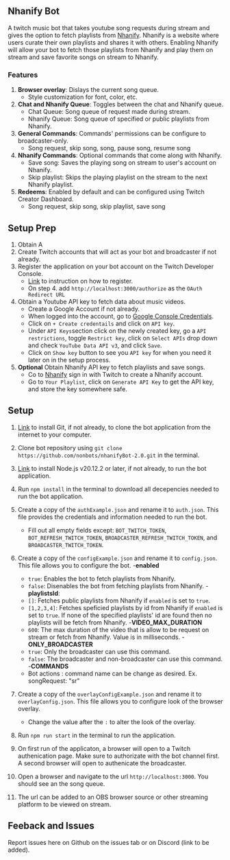 ## Nhanify Bot

A twitch music bot that takes youtube song requests during stream and gives the option to fetch playlists from [Nhanify](www.nhanify.com). Nhanify is a website where users curate their own playlists and shares it with others. Enabling Nhanify will allow your bot to fetch those playlists from Nhanify and play them on stream and save favorite songs on stream to Nhanify.

### Features

1. **Browser overlay**: Dislays the current song queue.
   - Style customization for font, color, etc.
2. **Chat and Nhanify Queue**: Toggles between the chat and Nhanify queue.
   - Chat Queue: Song queue of request made during stream.
   - Nhanify Queue: Song queue of specified or public playlists from Nhanify.
3. **General Commands**: Commands' permissions can be configure to broadcaster-only.
   - Song request, skip song, song, pause song, resume song
4. **Nhanify Commands**: Optional commands that come along with Nhanify.
   - Save song: Saves the playing song on stream to user's account on Nhanify.
   - Skip playlist: Skips the playing playlist on the stream to the next Nhanify playlist.
5. **Redeems**: Enabled by default and can be configured using Twitch Creator Dashboard.
   - Song request, skip song, skip playlist, save song

## Setup Prep

1. Obtain A
1. Create Twitch accounts that will act as your bot and broadcaster if not already.
1. Register the application on your bot account on the Twitch Developer Console.
   - [Link](https://dev.twitch.tv/docs/authentication/register-app/) to instruction on how to register.
   - On step 4. add `http://localhost:3000/authorize` as the `OAuth Redirect URL`
1. Obtain a Youtube API key to fetch data about music videos.
   - Create a Google Account if not already.
   - When logged into the account, go to [Google Console Credentials](https://console.cloud.google.com/apis/credentials).
   - Click on `+ Create credentails` and click on `API key`.
   - Under `API Keys`section click on the newly created key, go a `API restrictions`, toggle `Restrict key`, click on `Select APIs` drop down and check `YouTube Data API v3`, and click `Save`.
   - Click on `Show key` button to see you `API key` for when you need it later on in the setup process.
1. **Optional** Obtain Nhanify API key to fetch playlists and save songs.
   - Co to [Nhanify](https://www.nhanify.com/signin) sign in with Twitch to create a Nhanify account.
   - Go to `Your Playlist`, click on `Generate API Key` to get the API key, and store the key somewhere safe.

## Setup

1. [Link](https://git-scm.com/downloads) to install Git, if not already, to clone the bot application from the internet to your computer.
1. Clone bot repository using `git clone https://github.com/nonbots/nhanifyBot-2.0.git` in the terminal.
1. [Link](https://nodejs.org/en/download) to install Node.js v20.12.2 or later, if not already, to run the bot application.
1. Run `npm install` in the terminal to download all decepencies needed to run the bot application.
1. Create a copy of the `authExample.json` and rename it to `auth.json`. This file provides the credentials and information needed to run the bot.
   - Fill out all empty fields except: `BOT_TWITCH_TOKEN`, `BOT_REFRESH_TWITCH_TOKEN`, `BROADCASTER_REFRESH_TWITCH_TOKEN`, and `BROADCASTER_TWITCH_TOKEN`.
1. Create a copy of the `configExample.json` and rename it to `config.json`. This file allows you to configure the bot. -**enabled**
   - `true`: Enables the bot to fetch playlists from Nhanify.
   - `false`: Disenables the bot from fetching playlists from Nhanify. -**playlistsId**:
   - `[]`: Fetches public playlists from Nhanify if `enabled` is set to `true`.
   - `[1,2,3,4]`: Fetches speficied playlists by id from Nhanify if `enabled` is set to `true`. If none of the specified playlists' id are found then no playlists will be fetch from Nhanify. -**VIDEO_MAX_DURATION**
   - `600`: The max duration of the video that is allow to be request on stream or fetch from Nhanify. Value is in milliseconds. -**ONLY_BROADCASTER**
   - `true`: Only the broadcaster can use this command.
   - `false`: The broadcaster and non-broadcaster can use this command. -**COMMANDS**
   - Bot actions : command name can be change as desired. Ex. songRequest: "sr"
1. Create a copy of the `overlayConfigExample.json` and rename it to `overlayConfig.json`. This file allows you to configure look of the browser overlay.

   - Change the value after the `:` to alter the look of the overlay.

1. Run `npm run start` in the terminal to run the application.

1. On first run of the applicaton, a browser will open to a Twitch authenication page. Make sure to authorizate with the bot channel first. A second browser will open to authenicate the broadcaster.

1. Open a browser and navigate to the url `http://localhost:3000`. You should see an the song queue.
1. The url can be added to an OBS browser source or other streaming platform to be viewed on stream.

## Feeback and Issues

Report issues here on Github on the issues tab or on Discord (link to be added).
